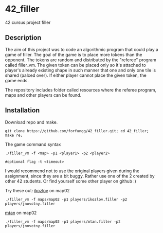 # 42_filler
42 cursus project filler

## Description
The aim of this project was to code an algorithmic program that could play a game of filler.
The goal of the game is to place more tokens than the opponent. The tokens are random and distributed
by the "referee" program called filler_vm. The given token can be placed only so it's attached to player's
already existing shape in such manner that one and only one tile is shared (palced over). If either
player cannot place the given token, the game ends.

The repository includes folder called resources where the referee program, maps and other players can be found.

## Installation

Download repo and make.
```
git clone https://github.com/forfungg/42_filler.git; cd 42_filler; make re;
```

The game command syntax
```
./filler_vm -f <map> -p1 <player1> -p2 <player2>

#optional flag -t <timeout>
```

I would recommend not to use the original players given during the assignment, since they are a bit buggy.
Rather use one of the 2 created by other 42 students. Or find yourself some other player on github :)

Try these out:
[ikozlov](https://github.com/IvanKozlov95/filler) on map02
```
./filler_vm -f maps/map02 -p1 players/ikozlov.filler -p2 players/jnovotny.filler
```

[mtan](https://github.com/mgia/fillerBot) on map02
```
./filler_vm -f maps/map02 -p1 players/mtan.filler -p2 players/jnovotny.filler
```
